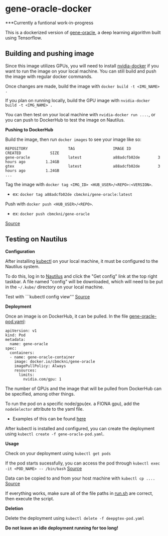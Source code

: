 # gene-oracle-docker

***Currently a funtional work-in-progress

This is a dockerized version of [gene-oracle](https://github.com/ctargon/gene-oracle), a deep learning algorithm built using Tensorflow. 

## Building and pushing image

Since this image utilizes GPUs, you will need to install [nvidia-docker](https://github.com/NVIDIA/nvidia-docker) if you want to run the image on your local machine. You can still build and push the image with regular docker commands.

Once changes are made, build the image with ```docker build -t <IMG_NAME> .```

If you plan on running locally, build the GPU image with ```nvidia-docker build -t <IMG_NAME> .```

You can then test on your local machine with ```nvidia-docker run ....```, or you can push to DockerHub to test the image on Nautilus.

**Pushing to DockerHub**

Build the image, then run ```docker images``` to see your image like so:
```
REPOSITORY                  TAG                 IMAGE ID            CREATED             SIZE
gene-oracle                 latest              a88adcfb02de        3 hours ago         1.24GB
gtex                        latest              a88adcfb02de        3 hours ago         1.24GB
...
```

Tag the image with ```docker tag <IMG_ID> <HUB_USER>/<REPO>:<VERSION>```.
 - ex: ```docker tag a88adcfb02de cbmckni/gene-oracle:latest```
 
Push with ```docker push <HUB_USER>/<REPO>```.
 - ex: ```docker push cbmckni/gene-oracle```

[Source](https://ropenscilabs.github.io/r-docker-tutorial/04-Dockerhub.html)
 
## Testing on Nautilus

**Configuration**

After installing [kubectl](https://kubernetes.io/docs/tasks/tools/install-kubectl/) on your local machine, it must be configured to the Nautilus system. 

To do this, log in to [Nautilus](https://nautilus.optiputer.net/) and click the "Get config" link at the top right taskbar. A file named "config" will be downloaded, which will need to be put in the ```~/.kube/``` directory on your local machine. 

Test with ```kubectl config view''' [Source](https://kubernetes.io/docs/reference/kubectl/cheatsheet/#kubectl-context-and-configuration)

**Deployment**

Once an image is on DockerHub, it can be pulled. In the file [gene-oracle-pod.yaml](https://github.com/cbmckni/gene-oracle-docker/blob/master/gene-oracle-pod.yaml):
```
apiVersion: v1
kind: Pod
metadata:
  name: gene-oracle
spec:
  containers:
  - name: gene-oracle-container
    image: docker.io/cbmckni/gene-oracle
    imagePullPolicy: Always
    resources:
      limits:
        nvidia.com/gpu: 1
```

The number of GPUs and the image that will be pulled from DockerHub can be specified, among other things.

To run the pod on a specific node/gpu(ex. a FIONA gpu), add the ```nodeSelector``` attribute to the yaml file.
 - Examples of this can be found [here](https://kubernetes.io/docs/concepts/configuration/assign-pod-node/)

After kubectl is installed and configured, you can create the deployment using ```kubectl create -f gene-oracle-pod.yaml```. 

**Usage**

Check on your deployment using ```kubectl get pods```

If the pod starts sucessfully, you can access the pod through ```kubectl exec -it <POD_NAME> -- /bin/bash``` [Source](https://kubernetes.io/docs/tasks/debug-application-cluster/get-shell-running-container/)

Data can be copied to and from your host machine with ```kubectl cp ....``` [Source](https://medium.com/@nnilesh7756/copy-directories-and-files-to-and-from-kubernetes-container-pod-19612fa74660)

If everything works, make sure all of the file paths in [run.sh](https://github.com/cbmckni/deep-gtex-docker/blob/master/run.sh) are correct, then execute the script.

**Deletion**

Delete the deployment using ```kubectl delete -f deepgtex-pod.yaml``` 

**Do not leave an idle deployment running for too long!**
